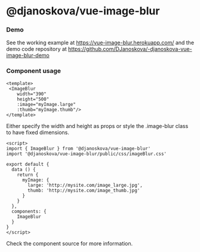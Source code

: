 # @djanoskova/vue-image-blur

### Demo
See the working example at <a href="https://vue-image-blur.herokuapp.com/" target="_blank">https://vue-image-blur.herokuapp.com/</a> and the demo code repository at <a href="https://github.com/DJanoskova/-djanoskova-vue-image-blur-demo" target="_blank">https://github.com/DJanoskova/-djanoskova-vue-image-blur-demo</a>

### Component usage
```
<template>
 <ImageBlur
    width="390"
    height="500"
    :image="myImage.large"
    :thumb="myImage.thumb"/>
</template>
```
Either specify the width and height as props or style the .image-blur class to have fixed dimensions.

```
<script>
import { ImageBlur } from '@djanoskova/vue-image-blur'
import '@djanoskova/vue-image-blur/public/css/imageBlur.css'

export default {
  data () {
    return {
      myImage: {
        large: 'http://mysite.com/image_large.jpg',
        thumb: 'http://mysite.com/image_thumb.jpg'
      }
    }
  },
  components: {
    ImageBlur
  }
}
</script>
```

Check the component source for more information.